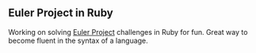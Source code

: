 ## Euler Project in Ruby

Working on solving [Euler Project](https://projecteuler.net/) challenges in Ruby for fun. Great way to become fluent in the syntax of a language.

